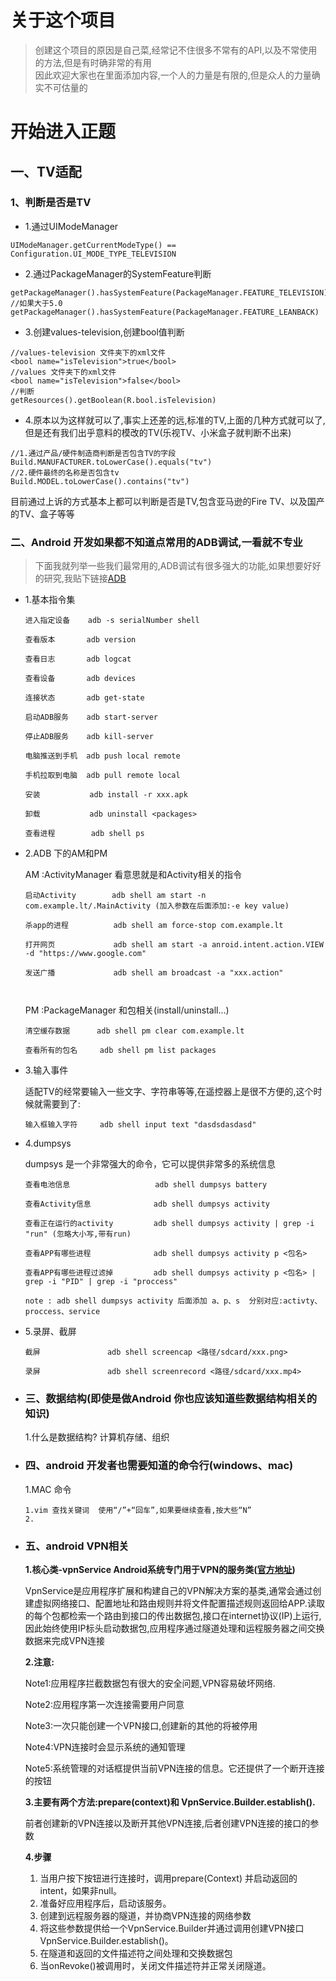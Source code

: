 # 关于这个项目
> 创建这个项目的原因是自己菜,经常记不住很多不常有的API,以及不常使用的方法,但是有时确非常的有用  
> 因此欢迎大家也在里面添加内容,一个人的力量是有限的,但是众人的力量确实不可估量的
# 开始进入正题
## 一、TV适配 
### 1、判断是否是TV
- 1.通过UIModeManager
```
UIModeManager.getCurrentModeType() == Configuration.UI_MODE_TYPE_TELEVISION
```
- 2.通过PackageManager的SystemFeature判断
```
getPackageManager().hasSystemFeature(PackageManager.FEATURE_TELEVISION)
//如果大于5.0 
getPackageManager().hasSystemFeature(PackageManager.FEATURE_LEANBACK)
```
- 3.创建values-television,创建bool值判断
```
//values-television 文件夹下的xml文件
<bool name="isTelevision">true</bool>
//values 文件夹下的xml文件
<bool name="isTelevision">false</bool>
//判断
getResources().getBoolean(R.bool.isTelevision)
```
- 4.原本以为这样就可以了,事实上还差的远,标准的TV,上面的几种方式就可以了,但是还有我们出乎意料的模改的TV(乐视TV、小米盒子就判断不出来)
```
//1.通过产品/硬件制造商判断是否包含TV的字段
Build.MANUFACTURER.toLowerCase().equals("tv")
//2.硬件最终的名称是否包含tv
Build.MODEL.toLowerCase().contains("tv")
```
目前通过上诉的方式基本上都可以判断是否是TV,包含亚马逊的Fire TV、以及国产的TV、盒子等等
### 二、Android 开发如果都不知道点常用的ADB调试,一看就不专业
> 下面我就列举一些我们最常用的,ADB调试有很多强大的功能,如果想要好好的研究,我贴下链接[ADB](https://developer.android.com/studio/command-line/adb?hl=zh-cn)
- 1.基本指令集
   ```
   进入指定设备    adb -s serialNumber shell

   查看版本       adb version

   查看日志       adb logcat

   查看设备       adb devices

   连接状态       adb get-state

   启动ADB服务    adb start-server

   停止ADB服务    adb kill-server

   电脑推送到手机  adb push local remote

   手机拉取到电脑  adb pull remote local
   
   安装           adb install -r xxx.apk
   
   卸载           adb uninstall <packages>
   
   查看进程        adb shell ps

   ```
- 2.ADB 下的AM和PM

   AM :ActivityManager 看意思就是和Activity相关的指令

   ```
   启动Activity        adb shell am start -n com.example.lt/.MainActivity (加入参数在后面添加:-e key value)
      
   杀app的进程          adb shell am force-stop com.example.lt
   
   打开网页             adb shell am start -a anroid.intent.action.VIEW -d "https://www.google.com"
   
   发送广播             adb shell am broadcast -a "xxx.action"
   
   
   
   ```
   PM :PackageManager  和包相关(install/uninstall...)
   ```
   清空缓存数据      adb shell pm clear com.example.lt
   
   查看所有的包名     adb shell pm list packages
   ```
 - 3.输入事件
   
   适配TV的经常要输入一些文字、字符串等等,在遥控器上是很不方便的,这个时候就需要到了:
   ```
   输入框输入字符     adb shell input text "dasdsdasdasd"
   
   ```
 - 4.dumpsys 
 
   dumpsys 是一个非常强大的命令，它可以提供非常多的系统信息
   ```
   查看电池信息                   adb shell dumpsys battery
   
   查看Activity信息              adb shell dumpsys activity
   
   查看正在运行的activity         adb shell dumpsys activity | grep -i "run" (忽略大小写,带有run)
   
   查看APP有哪些进程              adb shell dumpsys activity p <包名>
   
   查看APP有哪些进程过滤掉         adb shell dumpsys activity p <包名> | grep -i "PID" | grep -i "proccess"
   
   note : adb shell dumpsys activity 后面添加 a、p、s  分别对应:activty、proccess、service
   
   ```
 - 5.录屏、截屏
 
   ```
   截屏               adb shell screencap <路径/sdcard/xxx.png>
   
   录屏               adb shell screenrecord <路径/sdcard/xxx.mp4>
   ```    
- ### 三、数据结构(即使是做Android 你也应该知道些数据结构相关的知识)

  1.什么是数据结构?
    计算机存储、组织
    
- ### 四、android 开发者也需要知道的命令行(windows、mac)

  1.MAC 命令
  ```
  1.vim 查找关键词  使用“/”+“回车”,如果要继续查看,按大些“N”
  2.
  ```
- ### 五、android VPN相关

  **1.核心类-vpnService Android系统专门用于VPN的服务类([官方地址](https://developer.android.google.cn/reference/android/net/VpnService))**
  
    VpnService是应用程序扩展和构建自己的VPN解决方案的基类,通常会通过创建虚拟网络接口、配置地址和路由规则并将文件配置描述规则返回给APP.读取的每个包都检索一个路由到接口的传出数据包,接口在internet协议(IP)上运行,因此始终使用IP标头启动数据包,应用程序通过隧道处理和运程服务器之间交换数据来完成VPN连接
    
  **2.注意:**
  
    Note1:应用程序拦截数据包有很大的安全问题,VPN容易破坏网络.
  
    Note2:应用程序第一次连接需要用户同意
    
    Note3:一次只能创建一个VPN接口,创建新的其他的将被停用
    
    Note4:VPN连接时会显示系统的通知管理
    
    Note5:系统管理的对话框提供当前VPN连接的信息。它还提供了一个断开连接的按钮
    
  **3.主要有两个方法:prepare(context)和 VpnService.Builder.establish().**
    
    前者创建新的VPN连接以及断开其他VPN连接,后者创建VPN连接的接口的参数
    
  **4.步骤**
  
    1. 当用户按下按钮进行连接时，调用prepare(Context) 并启动返回的intent，如果非null。
    2. 准备好应用程序后，启动该服务。
    3. 创建到远程服务器的隧道，并协商VPN连接的网络参数
    4. 将这些参数提供给一个VpnService.Builder并通过调用创建VPN接口VpnService.Builder.establish()。
    5. 在隧道和返回的文件描述符之间处理和交换数据包
    6. 当onRevoke()被调用时，关闭文件描述符并正常关闭隧道。

